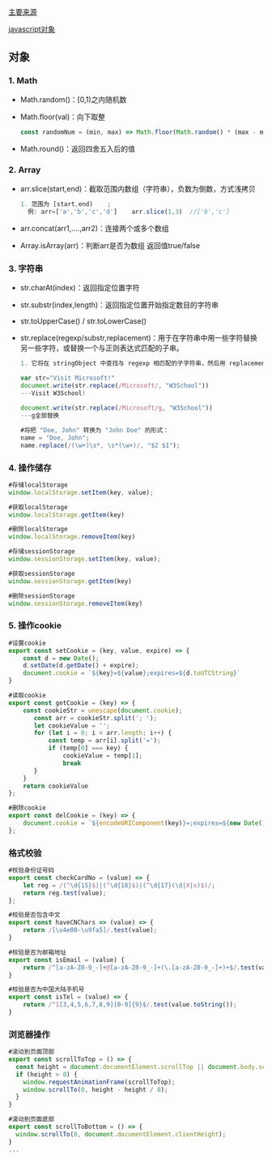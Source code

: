 [主要来源](https://juejin.cn/post/7019090370814279693)

[javascript对象](https://www.runoob.com/jsref/jsref-obj-array.html)

## 对象

### 1. Math

* Math.random()：[0,1)之内随机数

* Math.floor(val)：向下取整

  ```js
  const randomNum = (min, max) => Math.floor(Math.random() * (max - min + 1)) + min;
  ```

* Math.round()：返回四舍五入后的值



### 2. Array

* arr.slice(start,end)：截取范围内数组（字符串），负数为倒数，方式浅拷贝

  ```js
  1. 范围为 [start,end)	;	
  	例: arr=['a','b','c','d']	arr.slice(1,3)	//['b','c']
  
  ```

* arr.concat(arr1,....,arr2)：连接两个或多个数组

* Array.isArray(arr)：判断arr是否为数组 返回值true/false



### 3. 字符串

* str.charAt(index)：返回指定位置字符

* str.substr(index,length)：返回指定位置开始指定数目的字符串

* str.toUpperCase()        /         str.toLowerCase()

* str.replace(regexp/substr,replacement)：用于在字符串中用一些字符替换另一些字符，或替换一个与正则表达式匹配的子串。

  ```js
  1. 它将在 stringObject 中查找与 regexp 相匹配的子字符串，然后用 replacement 来替换这些子串。如果 regexp 具有全局标志 g，那么 replace() 方法将替换所有匹配的子串。否则，它只替换第一个匹配子串。
  
  var str="Visit Microsoft!"
  document.write(str.replace(/Microsoft/, "W3School"))		
  ---Visit W3School!
      
  document.write(str.replace(/Microsoft/g, "W3School"))
  ---g全部替换
  
  #将把 "Doe, John" 转换为 "John Doe" 的形式：
  name = "Doe, John";
  name.replace(/(\w+)\s*, \s*(\w+)/, "$2 $1");
  ```

  

### 4. 操作储存

```js
#存储localStorage
window.localStorage.setItem(key, value);

#获取localStorage
window.localStorage.getItem(key)

#删除localStorage
window.localStorage.removeItem(key)

#存储sessionStorage
window.sessionStorage.setItem(key, value);

#获取sessionStorage
window.sessionStorage.getItem(key)

#删除sessionStorage
window.sessionStorage.removeItem(key)
```



### 5. 操作cookie

```js
#设置cookie
export const setCookie = (key, value, expire) => {
    const d = new Date();
    d.setDate(d.getDate() + expire);
    document.cookie = `${key}=${value};expires=${d.toUTCString}`
}

#读取cookie
export const getCookie = (key) => {
    const cookieStr = unescape(document.cookie);
       const arr = cookieStr.split('; ');
       let cookieValue = '';
       for (let i = 0; i < arr.length; i++) {
           const temp = arr[i].split('=');
           if (temp[0] === key) {
               cookieValue = temp[1];
               break
       }
    }
    return cookieValue
};

#删除cookie
export const delCookie = (key) => {
    document.cookie = `${encodeURIComponent(key)}=;expires=${new Date()}`
};
```



### 格式校验

```js
#校验身份证号码
export const checkCardNo = (value) => {
    let reg = /(^\d{15}$)|(^\d{18}$)|(^\d{17}(\d|X|x)$)/;
    return reg.test(value);
};

#校验是否包含中文
export const haveCNChars => (value) => {
    return /[\u4e00-\u9fa5]/.test(value);
}

#校验是否为邮箱地址
export const isEmail = (value) {
    return /^[a-zA-Z0-9_-]+@[a-zA-Z0-9_-]+(\.[a-zA-Z0-9_-]+)+$/.test(value);
}

#校验是否为中国大陆手机号
export const isTel = (value) => {
    return /^1[3,4,5,6,7,8,9][0-9]{9}$/.test(value.toString());
}
```



### 浏览器操作

```js
#滚动到页面顶部
export const scrollToTop = () => {
  const height = document.documentElement.scrollTop || document.body.scrollTop;
  if (height > 0) {
    window.requestAnimationFrame(scrollToTop);
    window.scrollTo(0, height - height / 8);
  }
}

#滚动到页面底部
export const scrollToBottom = () => {
  window.scrollTo(0, document.documentElement.clientHeight);  
}
...

```

